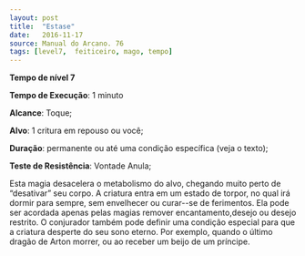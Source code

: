 ```yaml
---
layout: post
title:  "Estase"
date:   2016-11-17
source: Manual do Arcano. 76
tags: [level7,  feiticeiro, mago, tempo]
---
```


**Tempo de nível 7**

**Tempo de Execução**: 1 minuto

**Alcance**: Toque;

**Alvo**: 1 critura em repouso ou você;

**Duração**: permanente ou até uma condição específica (veja o texto);

**Teste de Resistência**: Vontade Anula;

Esta magia desacelera o metabolismo do alvo, chegando muito perto de 
“desativar” seu corpo. A criatura entra em 
um estado de torpor, no qual irá dormir para sempre, sem envelhecer ou curar--se de ferimentos. Ela pode ser acordada 
apenas pelas magias remover encantamento,desejo ou desejo restrito. O conjurador 
também pode definir uma condição 
especial para que a criatura desperte do 
seu sono eterno. Por exemplo, quando 
o último dragão de Arton morrer, ou ao 
receber um beijo de um príncipe.